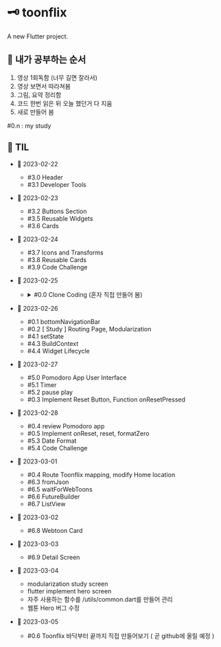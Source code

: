 # 🗝 toonflix

A new Flutter project.

## 📑 내가 공부하는 순서
  1. 영상 1회독함 (너무 길면 잘라서)
  2. 영상 보면서 따라쳐봄
  3. 그림, 요약 정리함
  4. 코드 한번 읽은 뒤 오늘 했던거 다 지움
  5. 새로 만들어 봄

#0.n : my study

## 📑 TIL

- 🌸 2023-02-22
  - #3.0 Header
  - #3.1 Developer Tools

- 🌸 2023-02-23
  - #3.2 Buttons Section
  - #3.5 Reusable Widgets
  - #3.6 Cards

- 🌸 2023-02-24
  - #3.7 Icons and Transforms
  - #3.8 Reusable Cards
  - #3.9 Code Challenge
  
- 🌸 2023-02-25
  - <details>
    <summary>#0.0 Clone Coding (혼자 직접 만들어 봄)</summary>
    (https://github.com/GangOn0215/flutter-clone-coding.git) <br>
    <img src="https://user-images.githubusercontent.com/96044518/221884524-0f01270f-2bc5-442e-a0e5-dfbcf2dfcd7e.jpg" width="300" height="600"> 
   </details>
  
  
- 🌸 2023-02-26
  - #0.1 bottomNavigationBar
  - #0.2 [ Study ] Routing Page, Modularization 
  - #4.1 setState
  - #4.3 BuildContext 
  - #4.4 Widget Lifecycle
  
- 🌸 2023-02-27
  - #5.0 Pomodoro App User Interface
  - #5.1 Timer
  - #5.2 pause play
  - #0.3 Implement Reset Button, Function onResetPressed 
  
- 🌸 2023-02-28
  - #0.4 review Pomodoro app
  - #0.5 Implement onReset, reset, formatZero
  - #5.3 Date Format
  - #5.4 Code Challenge

- 🌸 2023-03-01
  - #0.4 Route Toonflix mapping, modify Home location
  - #6.3 fromJson
  - #6.5 waitForWebToons
  - #6.6 FutureBuilder
  - #6.7 ListView 

- 🌸 2023-03-02
  - #6.8 Webtoon Card
  
- 🌸 2023-03-03
  - #6.9 Detail Screen

- 🌸 2023-03-04
  - modularization study screen 
  - flutter implement hero screen
  - 자주 사용하는 함수를 /utils/common.dart를 만들어 관리
  - 웹툰 Hero 버그 수정
  
- 🌸 2023-03-05
  - #0.6 Toonflix 바닥부터 끝까지 직접 만들어보기 ( 곧 github에 올릴 예정 )
